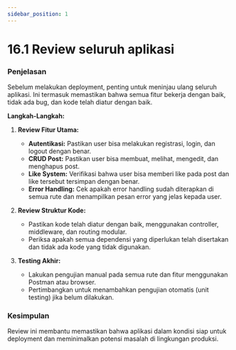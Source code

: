 ```yaml
---
sidebar_position: 1
---
```


# 16.1 Review seluruh aplikasi

### Penjelasan
Sebelum melakukan deployment, penting untuk meninjau ulang seluruh aplikasi. Ini termasuk memastikan bahwa semua fitur bekerja dengan baik, tidak ada bug, dan kode telah diatur dengan baik.

**Langkah-Langkah:**

1.  **Review Fitur Utama:**
    
    -   **Autentikasi:** Pastikan user bisa melakukan registrasi, login, dan logout dengan benar.
    -   **CRUD Post:** Pastikan user bisa membuat, melihat, mengedit, dan menghapus post.
    -   **Like System:** Verifikasi bahwa user bisa memberi like pada post dan like tersebut tersimpan dengan benar.
    -   **Error Handling:** Cek apakah error handling sudah diterapkan di semua rute dan menampilkan pesan error yang jelas kepada user.
2.  **Review Struktur Kode:**
    
    -   Pastikan kode telah diatur dengan baik, menggunakan controller, middleware, dan routing modular.
    -   Periksa apakah semua dependensi yang diperlukan telah disertakan dan tidak ada kode yang tidak digunakan.
3.  **Testing Akhir:**
    
    -   Lakukan pengujian manual pada semua rute dan fitur menggunakan Postman atau browser.
    -   Pertimbangkan untuk menambahkan pengujian otomatis (unit testing) jika belum dilakukan.

### Kesimpulan
Review ini membantu memastikan bahwa aplikasi dalam kondisi siap untuk deployment dan meminimalkan potensi masalah di lingkungan produksi.
